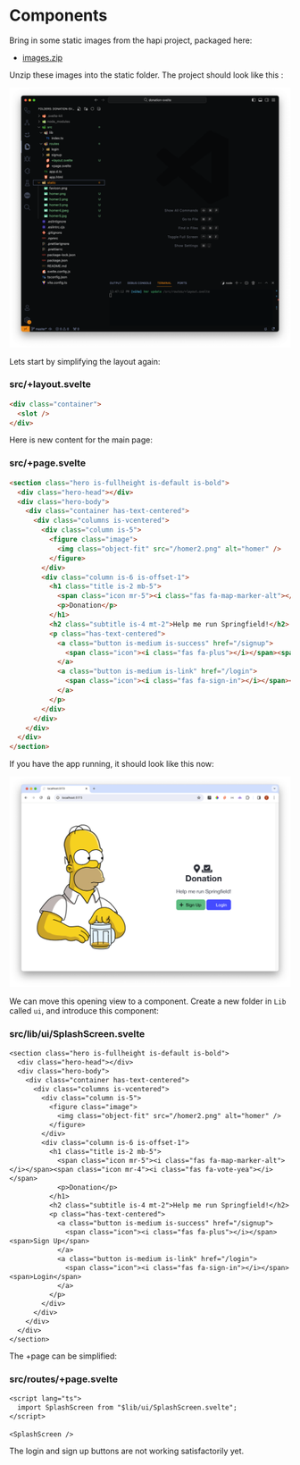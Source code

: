 # Components

Bring in some static images from the hapi project, packaged here:

- [images.zip](/archives/images.zip)

Unzip these images into the static folder. The project should look like this :

![](img/23.png)

Lets start by simplifying the layout again:

### src/+layout.svelte

~~~html
<div class="container">
  <slot />
</div>
~~~

Here is new content for the main page:

### src/+page.svelte

~~~html
<section class="hero is-fullheight is-default is-bold">
  <div class="hero-head"></div>
  <div class="hero-body">
    <div class="container has-text-centered">
      <div class="columns is-vcentered">
        <div class="column is-5">
          <figure class="image">
            <img class="object-fit" src="/homer2.png" alt="homer" />
          </figure>
        </div>
        <div class="column is-6 is-offset-1">
          <h1 class="title is-2 mb-5">
            <span class="icon mr-5"><i class="fas fa-map-marker-alt"></i></span><span class="icon mr-4"><i class="fas fa-vote-yea"></i></span>
            <p>Donation</p>
          </h1>
          <h2 class="subtitle is-4 mt-2">Help me run Springfield!</h2>
          <p class="has-text-centered">
            <a class="button is-medium is-success" href="/signup">
              <span class="icon"><i class="fas fa-plus"></i></span><span>Sign Up</span>
            </a>
            <a class="button is-medium is-link" href="/login">
              <span class="icon"><i class="fas fa-sign-in"></i></span><span>Login</span>
            </a>
          </p>
        </div>
      </div>
    </div>
  </div>
</section>
~~~

If you have the app running, it should look like this now:

![](img/12.png)

We can move this opening view to a component. Create a new folder in `Lib` called `ui`, and introduce this component:

### src/lib/ui/SplashScreen.svelte

~~~svelte
<section class="hero is-fullheight is-default is-bold">
  <div class="hero-head"></div>
  <div class="hero-body">
    <div class="container has-text-centered">
      <div class="columns is-vcentered">
        <div class="column is-5">
          <figure class="image">
            <img class="object-fit" src="/homer2.png" alt="homer" />
          </figure>
        </div>
        <div class="column is-6 is-offset-1">
          <h1 class="title is-2 mb-5">
            <span class="icon mr-5"><i class="fas fa-map-marker-alt"></i></span><span class="icon mr-4"><i class="fas fa-vote-yea"></i></span>
            <p>Donation</p>
          </h1>
          <h2 class="subtitle is-4 mt-2">Help me run Springfield!</h2>
          <p class="has-text-centered">
            <a class="button is-medium is-success" href="/signup">
              <span class="icon"><i class="fas fa-plus"></i></span><span>Sign Up</span>
            </a>
            <a class="button is-medium is-link" href="/login">
              <span class="icon"><i class="fas fa-sign-in"></i></span><span>Login</span>
            </a>
          </p>
        </div>
      </div>
    </div>
  </div>
</section>
~~~

The +page can be simplified:

### src/routes/+page.svelte

~~~svelte
<script lang="ts">
  import SplashScreen from "$lib/ui/SplashScreen.svelte";
</script>

<SplashScreen />
~~~

The login and sign up buttons are not working satisfactorily yet.